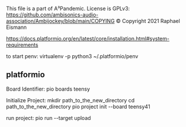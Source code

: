 This file is a part of A³Pandemic. License is GPLv3: https://github.com/ambisonics-audio-association/Ambijockey/blob/main/COPYING
© Copyright 2021 Raphael Eismann 

https://docs.platformio.org/en/latest/core/installation.html#system-requirements

to start penv:
virtualenv -p python3 ~/.platformio/penv

platformio
----------

Board Identifier:
pio boards teensy

Initialize Project:
mkdir path_to_the_new_directory
cd path_to_the_new_directory
pio project init --board teensy41

run project:
pio run --target upload
